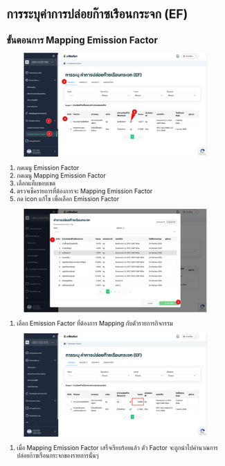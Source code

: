# การระบุค่าการปล่อยก๊าซเรือนกระจก (EF)

## ขั้นตอนการ Mapping Emission Factor

<figure><img src="../../.gitbook/assets/image (284).png" alt=""><figcaption></figcaption></figure>

1. กดเมนู Emission Factor
2. กดเมนู Mapping Emission Factor
3. เลือกแท็บขอบเขต
4. ตรวจเช็ครายการที่ต้องการจะ Mapping Emission Factor
5. กด icon แก้ไข เพื่อเลือก Emission Factor



<figure><img src="../../.gitbook/assets/image (285).png" alt=""><figcaption></figcaption></figure>

1. เลือก Emission Factor ที่ต้องการ Mapping กับตัวรายการกิจกรรม



<figure><img src="../../.gitbook/assets/image (286).png" alt=""><figcaption></figcaption></figure>

1. เมื่อ Mapping Emission Factor เสร็จเรียบร้อยแล้ว ตัว Factor จะถูกนำไปคำนวณการปล่อยก๊าซเรือนกระจกของรายการนั้นๆ&#x20;
